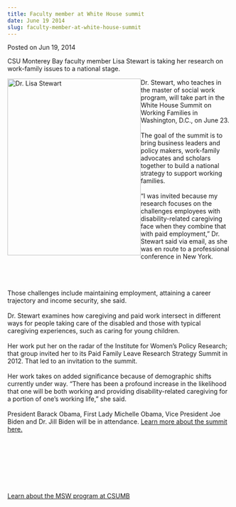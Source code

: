 ```yaml
---
title: Faculty member at White House summit
date: June 19 2014
slug: faculty-member-at-white-house-summit
---
```


 



<span class="date">Posted on Jun 19, 2014    </span>
<p>CSU Monterey Bay faculty member Lisa Stewart is taking her
research on work-family issues to a national stage.</p>
<p><img alt="Dr. Lisa Stewart" src="https://news.csumb.edu/sites/default/files/65/attachments/news/images/lisa_single.jpg" style="width:300px; height:397px; float:left">Dr. Stewart, who
teaches in the master of social work program, will take part in the
White House Summit on Working Families in Washington, D.C., on June
23.<br>
<br>
The goal of the summit is to bring business leaders and policy
makers, work-family advocates and scholars together to build a
national strategy to support working families.<br>
<br>
&#x201C;I was invited because my research focuses on the challenges
employees with disability-related caregiving face when they combine
that with paid employment,&#x201D; Dr. Stewart said via email, as she was
en route to a professional conference in New York.</br></br></br></br></img></p>
<p>Those challenges include maintaining employment, attaining a
career trajectory and income security, she said.<br>
<br>
Dr. Stewart examines how caregiving and paid work intersect in
different ways for people taking care of the disabled and those
with typical caregiving experiences, such as caring for young
children.<br>
<br>
Her work put her on the radar of the Institute for Women&#x2019;s Policy
Research; that group invited her to its Paid Family Leave Research
Strategy Summit in 2012. That led to an invitation to the
summit.<br>
<br>
Her work takes on added significance because of demographic shifts
currently under way. &#x201C;There has been a profound increase in the
likelihood that one will be both working and providing
disability-related caregiving for a portion of one&#x2019;s working life,&#x201D;
she said.<br>
<br>
President Barack Obama, First Lady Michelle Obama, Vice President
Joe Biden and Dr. Jill Biden will be in attendance. <a href="https://workingfamiliessummit.org" rel="nofollow">Learn more about
the summit here.</a></br></br></br></br></br></br></br></br></p>
<p><a href="https://msw.csumb.edu" rel="nofollow">Learn about the
MSW program at CSUMB</a><br>
&#xA0;</br></p>
<p><br>
&#xA0;</br></p>





 
